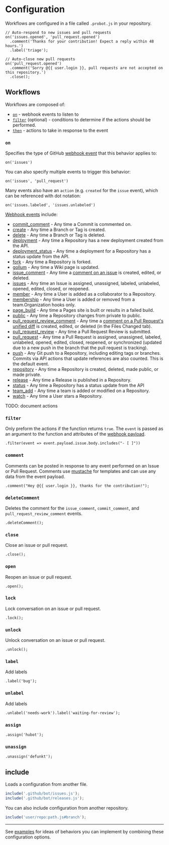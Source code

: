 # Configuration

Workflows are configured in a file called `.probot.js` in your repository.

```
// Auto-respond to new issues and pull requests
on('issues.opened', 'pull_request.opened')
  .comment('Thanks for your contribution! Expect a reply within 48 hours.')
  .label('triage');

// Auto-close new pull requests
on('pull_request.opened')
  .comment('Sorry @{{ user.login }}, pull requests are not accepted on this repository.')
  .close();
```

## Workflows

Workflows are composed of:

- [`on`](#on) - webhook events to listen to
- [`filter`](#filter) (optional) - conditions to determine if the actions should be performed.
- [`then`](#then) - actions to take in response to the event

### `on`

Specifies the type of GitHub [webhook event](https://developer.github.com/webhooks/#events) that this behavior applies to:

```
on('issues')
```

You can also specify multiple events to trigger this behavior:

```
on('issues', 'pull_request')
```

Many events also have an `action` (e.g. `created` for the `issue` event), which can be referenced with dot notation:

```
on('issues.labeled', 'issues.unlabeled')
```

[Webhook events](https://developer.github.com/webhooks/#events) include:

- [commit_comment](https://developer.github.com/v3/activity/events/types/#commitcommentevent) - Any time a Commit is commented on.
- [create](https://developer.github.com/v3/activity/events/types/#createevent) - Any time a Branch or Tag is created.
- [delete](https://developer.github.com/v3/activity/events/types/#deleteevent) - Any time a Branch or Tag is deleted.
- [deployment](https://developer.github.com/v3/activity/events/types/#deploymentevent) - Any time a Repository has a new deployment created from the API.
- [deployment_status](https://developer.github.com/v3/activity/events/types/#deploymentstatusevent) - Any time a deployment for a Repository has a status update from the API.
- [fork](https://developer.github.com/v3/activity/events/types/#forkevent) - Any time a Repository is forked.
- [gollum](https://developer.github.com/v3/activity/events/types/#gollumevent) - Any time a Wiki page is updated.
- [issue_comment](https://developer.github.com/v3/activity/events/types/#issuecommentevent) - Any time a [comment on an issue](https://developer.github.com/v3/issues/comments/) is created, edited, or deleted.
- [issues](https://developer.github.com/v3/activity/events/types/#issuesevent) - Any time an Issue is assigned, unassigned, labeled, unlabeled, opened, edited, closed, or reopened.
- [member](https://developer.github.com/v3/activity/events/types/#memberevent) - Any time a User is added as a collaborator to a Repository.
- [membership](https://developer.github.com/v3/activity/events/types/#membershipevent) - Any time a User is added or removed from a team.Organization hooks only.
- [page_build](https://developer.github.com/v3/activity/events/types/#pagebuildevent) - Any time a Pages site is built or results in a failed build.
- [public](https://developer.github.com/v3/activity/events/types/#publicevent) - Any time a Repository changes from private to public.
- [pull_request_review_comment](https://developer.github.com/v3/activity/events/types/#pullrequestreviewcommentevent) - Any time a [comment on a Pull Request's unified diff](https://developer.github.com/v3/pulls/comments) is created, edited, or deleted (in the Files Changed tab).
- [pull_request_review](https://developer.github.com/v3/activity/events/types/#pullrequestreviewevent) - Any time a Pull Request Review is submitted.
- [pull_request](https://developer.github.com/v3/activity/events/types/#pullrequestevent) - Any time a Pull Request is assigned, unassigned, labeled, unlabeled, opened, edited, closed, reopened, or synchronized (updated due to a new push in the branch that the pull request is tracking).
- [push](https://developer.github.com/v3/activity/events/types/#pushevent) - Any Git push to a Repository, including editing tags or branches. Commits via API actions that update references are also counted. This is the default event.
- [repository](https://developer.github.com/v3/activity/events/types/#repositoryevent) - Any time a Repository is created, deleted, made public, or made private.
- [release](https://developer.github.com/v3/activity/events/types/#releaseevent) - Any time a Release is published in a Repository.
- [status](https://developer.github.com/v3/activity/events/types/#statusevent) - Any time a Repository has a status update from the API
- [team_add](https://developer.github.com/v3/activity/events/types/#teamaddevent) - Any time a team is added or modified on a Repository.
- [watch](https://developer.github.com/v3/activity/events/types/#watchevent) - Any time a User stars a Repository.

TODO: document actions

### `filter`

Only preform the actions if the function returns `true`. The `event` is passed as an argument to the function and attributes of the [webhook payload](https://developer.github.com/webhooks/#events).

```
.filter(event => event.payload.issue.body.includes("- [ ]"))
```

### `comment`

Comments can be posted in response to any event performed on an Issue or Pull Request. Comments use [mustache](https://mustache.github.io/) for templates and can use any data from the event payload.

```
.comment("Hey @{{ user.login }}, thanks for the contribution!");
```

### `deleteComment`

Deletes the comment for the `issue_comment`, `commit_comment`, and `pull_request_review_comment` events.

```
.deleteComment();
```

### `close`

Close an issue or pull request.

```
.close();
```

### `open`

Reopen an issue or pull request.

```
.open();
```

### `lock`

Lock conversation on an issue or pull request.

```
.lock();
```

### `unlock`

Unlock conversation on an issue or pull request.

```
.unlock();
```

### `label`

Add labels

```
.label('bug');
```

### `unlabel`

Add labels

```
.unlabel('needs-work').label('waiting-for-review');
```

### `assign`

```
.assign('hubot');
```

### `unassign`

```
.unassign('defunkt');
```

## include

Loads a configuration from another file.

```js
include('.github/bot/issues.js');
include('.github/bot/releases.js');
```

You can also include configuration from another repository.

```js
include('user/repo:path.js#branch');
```

---

See [examples](examples.md) for ideas of behaviors you can implement by combining these configuration options.
